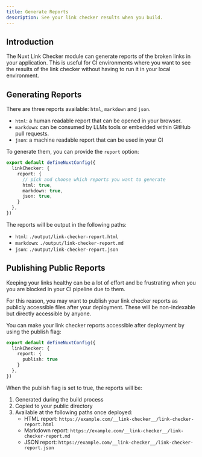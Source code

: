 ```yaml
---
title: Generate Reports
description: See your link checker results when you build.
---
```


## Introduction

The Nuxt Link Checker module can generate reports of the broken links in your
application. This is useful for CI environments where you want to see the results
of the link checker without having to run it in your local environment.

## Generating Reports

There are three reports available: `html`, `markdown` and `json`.
- `html`: a human readable report that can be opened in your browser.
- `markdown`: can be consumed by LLMs tools or embedded within GitHub pull requests.
- `json`: a machine readable report that can be used in your CI

To generate them, you can provide the `report` option:

```ts
export default defineNuxtConfig({
  linkChecker: {
    report: {
      // pick and choose which reports you want to generate
      html: true,
      markdown: true,
      json: true,
    }
  },
})
```

The reports will be output in the following paths:
- `html`: `./output/link-checker-report.html`
- `markdown`: `./output/link-checker-report.md`
- `json`: `./output/link-checker-report.json`

## Publishing Public Reports

Keeping your links healthy can be a lot of effort and be frustrating when you
you are blocked in your CI pipeline due to them.

For this reason, you may want to publish your link checker reports as
publicly accessible files after your deployment. These will be non-indexable
but directly accessible by anyone.

You can make your link checker reports accessible after deployment by using the publish flag:

```ts [nuxt.config.ts]
export default defineNuxtConfig({
  linkChecker: {
    report: {
      publish: true
    }
  },
})
```

When the publish flag is set to true, the reports will be:

1. Generated during the build process
2. Copied to your public directory
3. Available at the following paths once deployed:
    - HTML report: `https://example.com/__link-checker__/link-checker-report.html`
    - Markdown report: `https://example.com/__link-checker__/link-checker-report.md`
    - JSON report: `https://example.com/__link-checker__/link-checker-report.json`
